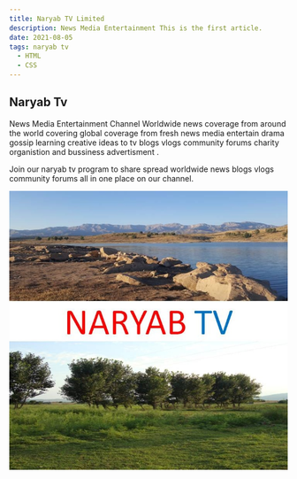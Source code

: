 ```yaml
---
title: Naryab TV Limited
description: News Media Entertainment This is the first article.
date: 2021-08-05
tags: naryab tv
  - HTML
  - CSS
---
```

## Naryab Tv

News Media Entertainment Channel
Worldwide news coverage from around the world covering global coverage from fresh news media
entertain drama gossip learning creative ideas to tv blogs vlogs community forums charity organistion and bussiness advertisment
.

Join our naryab tv program to share spread worldwide news blogs vlogs community forums all in one place on our channel.

![](assets/20210804_002100_-8ynoba.jpg)
